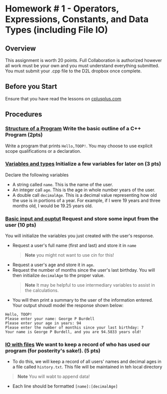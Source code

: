 # Homework # 1 - Operators, Expressions, Constants, and Data Types (including File IO)
## Overview
This assignment is worth 20 points. Full Collaboration is authorized however all work must be your own and you must understand everything submitted.  You must submit your .cpp file to the D2L dropbox once complete.

## Before you Start
Ensure that you have read the lessons on [cplusplus.com](https://cplusplus.com/doc/tutorial/)

## Procedures
### [Structure of a Program](https://cplusplus.com/doc/tutorial/program_structure/) Write the basic outline of a C++ Program (2pts)
Write a program that prints `Hello,TOOP!`. You may choose to use explicit scope qualifications or a declaration.
### [Variables and types](https://cplusplus.com/doc/tutorial/variables/) Initialize a few variables for later on (3 pts)
Declare the following variables
- A string called `name`. This is the name of the user.
- An integer call `age`. This is the age in whole number years of the user.
- A double call `decimalAge`. This is a decimal value representing how old the use is in portions of a year.  For example, if I were 19 years and three months old, I would be 19.25 years old.
### [Basic input and ouptut](https://cplusplus.com/doc/tutorial/basic_io/) Request and store some input from the user (10 pts)
You will initialize the variables you just created with the user's response.
- Request a user's full name (first and last) and store it in `name`
  >**Note**
  >you might not want to use cin for this!
- Request a user's age and store it in `age`.
- Request the number of months since the user's last birthday.  You will then initialize `decimalAge` to the proper value.
  >**Note**
  >It may be helpful to use intermediary variables to assist in the calculations.
- You will then print a summary to the user of the information entered.  Your output shoudl model the response shown below:
```
Hello, TOOP!
Please enter your name: George P Burdell
Please enter your age in years: 94
Please enter the number of monthis since your last birthday: 7
Your name is George P Burdell, and you are 94.5833 years old!
```
### [IO with files](https://cplusplus.com/doc/tutorial/files/) We want to keep a record of who has used our program (for posterity's sake!). (5 pts)
- To do this, we will keep a record of all users' names and decimal ages in a file called `history.txt`.  This file will be maintained in teh local directory
>**Note**
> You will wabt to append data!
- Each line should be formatted `[name]:[decimalAge]`
  
